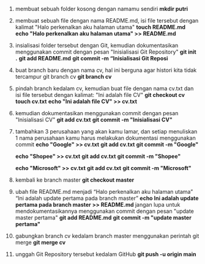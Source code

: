 1.  membuat sebuah folder kosong dengan namamu sendiri
    **mkdir putri**
2.  membuat sebuah file dengan nama README.md, isi file tersebut dengan kalimat "Halo perkenalkan aku halaman utama"
    **touch README.md**
    **echo "Halo perkenalkan aku halaman utama" >> README.md**
3.  insialisasi folder tersebut dengan Git, kemudian dokumentasikan menggunakan commit dengan pesan "Inisialisasi Git Repository" 
    **git init .**
    **git add README.md**
    **git commit -m “Inisialisasi Git Reposi**
4.	buat branch baru dengan nama cv, hal ini berguna agar histori kita tidak tercampur git branch cv
    **git branch cv**
5.	pindah branch kedalam cv, kemudian buat file dengan nama cv.txt dan isi file tersebut dengan kalimat: "Ini adalah file CV"
    **git checkout cv**
    **touch cv.txt**
    **echo "Ini adalah file CV" >> cv.txt**
6.	kemudian dokumentasikan menggunakan commit dengan pesan "Inisialisasi CV"
    **git add cv.txt**
    **git commit -m "Inisialisasi CV"**
7.	tambahkan 3 perusahaan yang akan kamu lamar, dan setiap menuliskan 1 nama perusahaan kamu harus melakukan dokumentasi menggunakan commit
    **echo "Google" >> cv.txt**
    **git add cv.txt**
    **git commit -m "Google"**

    **echo "Shopee" >> cv.txt**
    **git add cv.txt**
    **git commit -m "Shopee"**

    **echo "Microsoft" >> cv.txt**
    **git add cv.txt**
    **git commit -m "Microsoft"**
8.	kembali ke branch master
    **git checkout master**
9.	ubah file README.md menjadi 
    “Halo perkenalkan aku halaman utama”
    “Ini adalah update pertama pada branch master”
    **echo Ini adalah update pertama pada branch master >> README.md**
    jangan lupa untuk mendokumentasikannya menggunakan commit dengan pesan "update master pertama" 
    **git add README.md**
    **git commit -m "update master pertama"**
10.	gabungkan branch cv kedalam branch master menggunakan perintah git merge
    **git merge cv**
11.	unggah Git Repository tersebut kedalam GitHub 
    **git push -u origin main**
